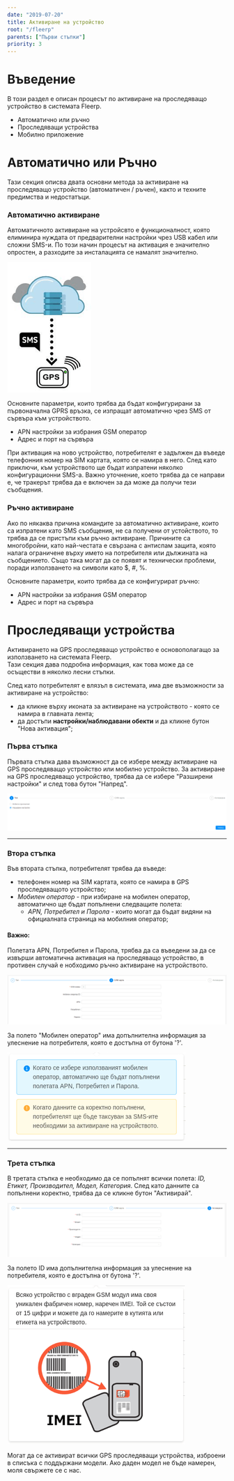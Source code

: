 ```yaml
---
date: "2019-07-20"
title: Активиране на устройство
root: "/fleerp"
parents: ["Първи стъпки"]
priority: 3
---
```


# Въведение

В този раздел е описан процесът по активиране на проследяващо устройство в системата Fleerp.

- Автоматично или ръчно
- Проследяващи устройства
- Мобилно приложение

# Автоматично или Ръчно

Тази секция описва двата основни метода за активиране на проследяващо устройство (автоматичен / ръчен),
както и техните предимства и недостатъци.

### Автоматично активиране

Автоматичното активиране на устройсвто е функционалност, която елиминира нуждата от
предварителни настройки чрез USB кабел или сложни SMS-и. По този начин процесът на активация е
значително опростен, а разходите за инсталацията се намалят значително.

![AvsM](tracker-activation.png)

Основните параметри, които трябва да бъдат конфигурирани за първоначална GPRS връзка, се изпращат автоматично
чрез SMS от сървъра към устройството.

- APN настройки за избрания GSM оператор
- Адрес и порт на сървъра

При активация на ново устройство, потребителят е задължен да въведе телефонния номер на SIM картата,
която се намира в него. След като приключи, към устройството ще бъдат изпратени няколко конфигурационни SMS-а.
Важно уточнение, което трябва да се направи е, че тракерът трябва да е включен за да може да получи тези съобщения. 

### Ръчно активиране

Ако по някаква причина командите за автоматично активиране, които са изпратени като SMS съобщения, не са получени от устойството,
то трябва да се пристъпи към ръчно активиране. Причините са многобройни, като най-честата е свързана с
антиспам защита, която налага ограничене върху името на потребителя или дължината на съобщението.
Също така могат да се появят и технически проблеми, поради използването на символи като $, #, %.

Основните параметри, които трябва да се конфигурират ръчно:

- APN настройки за избрания GSM оператор
- Адрес и порт на сървъра

# Проследяващи устройства

Активирането на GPS проследяващо устройство е основополагащо за използването на системата Fleerp.  
Тази секция дава подробна информация, как това може да се осъществи в няколко лесни стъпки.

След като потребителят е влязъл в системата, има две възможности за активиране на устройство:

- да кликне върху иконата за активиране на устройството - която се намира в главната лента; 
- да достъпи **настройки/наблюдавани обекти** и да кликне бутон "Нова активация";

### Първа стъпка
Първата стъпка дава възможност да се избере между активиране на GPS проследяващо устройство или мобилно устройство.
За активиране на GPS проследяващо устройство, трябва да се избере "Разширени настройки" и след това бутон "Напред".

![Tracking devices](first-step-bg.png) 

---

### Втора стъпка
Във втората стъпка, потребителят трябва да въведе:

- телефонен номер на SIM картата, която се намира в GPS проследяващото устройство;
- *Мобилен оператор* - при избиране на мобилен оператор, автоматично ще бъдат попълнени следващите полета:
  - *APN, Потребител и Парола* - които могат да бъдат видяни на официалната страница на мобилния оператор;

#### Важно:
Полетата APN, Потребител и Парола, трябва да са въведени за да се извърши автоматична активация на проследяващо устройство,
в противен случай е нобходимо ръчно активиране на устройството.

![Tracking devices](second-step-bg.png)

За полето "Мобилен оператор" има допълнителна информация за улеснение на потребителя,
която е достъпна от бутона '?'.

![Tracking devices](info-box-bg.png)

---

### Трета стъпка
В третата стъпка е необходимо да се попълнят всички полета: *ID, Етикет, Производител, Модел, Категория*.
След като данните са попълнени коректно, трябва да се кликне бутон "Активирай".

![Tracking devices](last-step-bg.png)

За полето ID има допълнителна информация за улеснение на потребителя,
която е достъпна от бутона '?'.

![Tracking devices](hint-box-bg.png)

Могат да се активират всички GPS проследяващи устройства, изброени в списъка с поддържани модели.
Ако даден модел не бъде намерен, моля свържете се с нас.

